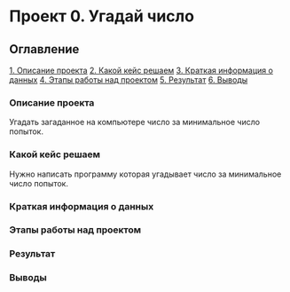 # Проект 0. Угадай число

## Оглавление
[1. Описание проекта]()
[2. Какой кейс решаем]()
[3. Краткая информация о данных]()
[4. Этапы работы над проектом]()
[5. Результат]()
[6. Выводы]()

### Описание проекта
Угадать загаданное на компьютере число за минимальное число попыток.

### Какой кейс решаем
Нужно написать программу которая угадывает число за минимальное число попыток.

### Краткая информация о данных

### Этапы работы над проектом

### Результат

### Выводы